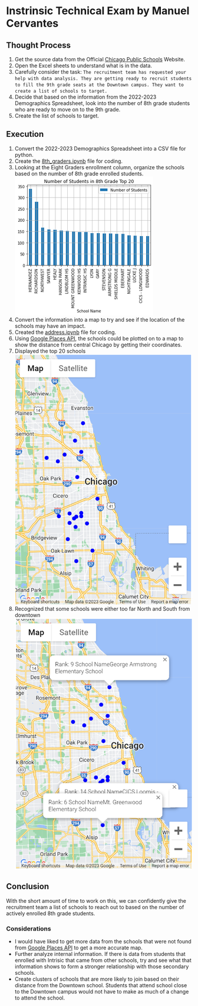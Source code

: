 # Instrinsic Technical Exam by Manuel Cervantes

## Thought Process
1. Get the source data from the Official [Chicago Public Schools](https://www.cps.edu/about/district-data/demographics/) Website.
2. Open the Excel sheets to understand what is in the data.
3. Carefully consider the task: `The recruitment team has requested your help with data analysis. They are getting ready to recruit students to fill the 9th grade seats at the Downtown campus. They want to create a list of schools to target.`
4. Decide that based on the information from the 2022-2023 Demographics Spreadsheet, look into the number of 8th grade students who are ready to move on to the 9th grade.
5. Create the list of schools to target. 

## Execution
1. Convert the 2022-2023 Demographics Spreadsheet into a CSV file for python.
2. Create the [8th_graders.ipynb](https://github.com/meduardoscervantes/InstrinsicTechnicalExam/blob/main/8th_graders.ipynb) file for coding.
3. Looking at the Eight Graders enrollment column, organize the schools based on the number of 8th grade enrolled students.
    ![](https://github.com/meduardoscervantes/InstrinsicTechnicalExam/blob/main/resources/img/top_20_school.png "Top Schools with 8th Graders")
4. Convert the information into a map to try and see if the location of the schools may have an impact.
5. Created the [address.ipynb](https://github.com/meduardoscervantes/InstrinsicTechnicalExam/blob/main/address.ipynb) file for coding.
6. Using [Google Places API](https://developers.google.com/maps/documentation/places/web-service/overview), the schools could be plotted on to a map to show the distance from central Chicago by getting their coordinates.
7. Displayed the top 20 schools
    ![](https://github.com/meduardoscervantes/InstrinsicTechnicalExam/blob/main/resources/img/top_20_map.png "Top 20 Schools with the most 8th Graders")
8. Recognized that some schools were either too far North and South from downtown
    ![](https://github.com/meduardoscervantes/InstrinsicTechnicalExam/blob/main/resources/img/possible_outliers.png "Possible Outlier Schools from Google Data")

## Conclusion
With the short amount of time to work on this, we can confidently give the recruitment team a list of schools to reach out to based on the number of actively enrolled 8th grade students.

### Considerations
- I would have liked to get more data from the schools that were not found from [Google Places API](https://developers.google.com/maps/documentation/places/web-service/overview) to get a more accurate map.
- Further analyze internal information. If there is data from students that enrolled with Intrisic that came from other schools, try and see what that information shows to form a stronger relationship with those secondary schools.
- Create clusters of schools that are more likely to join based on their distance from the Downtown school. Students that attend school close to the Downtown campus would not have to make as much of a change to attend the school. 